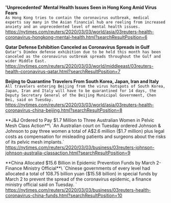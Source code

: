 **'Unprecedented' Mental Health Issues Seen in Hong Kong Amid Virus Fears**\
`As Hong Kong tries to contain the coronavirus outbreak, medical experts say many in the Asian financial hub are reeling from increased anxiety and an unprecedented level of mental health issues.`\
https://nytimes.com/reuters/2020/03/03/world/asia/03reuters-health-coronavirus-hongkong-mental-health.html?searchResultPosition=6

**Qatar Defense Exhibition Canceled as Coronavirus Spreads in Gulf**\
`Qatar's Dimdex defense exhibition due to be held this month has been canceled as the coronavirus outbreak spreads throughout the Gulf and wider Middle East.`\
https://nytimes.com/reuters/2020/03/03/world/middleeast/03reuters-health-coronavirus-qatar.html?searchResultPosition=7

**Beijing to Quarantine Travelers From South Korea, Japan, Iran and Italy**\
`All travelers entering Beijing from the virus hotspots of South Korea, Japan, Iran and Italy will have to be quarantined for 14 days, the Deputy Secretary General of the Beijing Municipal Government, Chen Bei, said on Tuesday.`\
https://nytimes.com/reuters/2020/03/03/world/asia/03reuters-health-coronavirus-china-beijing.html?searchResultPosition=8

**J&J Ordered to Pay $1.7 Million to Three Australian Women in Pelvic Mesh Class Action**\
`An Australian court on Tuesday ordered Johnson & Johnson  to pay three women a total of A$2.6 million ($1.7 million) plus legal costs as compensation for misleading patients and surgeons about the risks of its pelvic mesh implants.`\
https://nytimes.com/reuters/2020/03/03/business/03reuters-johnson-johnson-australia-classaction.html?searchResultPosition=9

**China Allocated $15.6 Billion in Epidemic Prevention Funds by March 2-Finance Ministry Official**\
`Chinese governments of every level had allocated a total of 108.75 billion yuan ($15.58 billion) in special funds by March 2 to prevent the spread of the coronavirus epidemic, a finance ministry official said on Tuesday. `\
https://nytimes.com/reuters/2020/03/03/business/03reuters-health-coronavirus-china-funds.html?searchResultPosition=10

